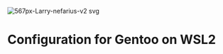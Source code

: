 ![567px-Larry-nefarius-v2 svg](https://user-images.githubusercontent.com/1610100/194944104-53a1b3f0-81c5-4759-835d-9b3a8608f38e.png)

# Configuration for Gentoo on WSL2
